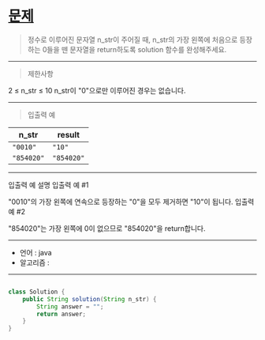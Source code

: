 # [문제]()

>정수로 이루어진 문자열 n_str이 주어질 때, n_str의 가장 왼쪽에 처음으로 등장하는 0들을 뗀 문자열을 return하도록 solution 함수를 완성해주세요.
---
> 제한사항

2 ≤ n_str ≤ 10
n_str이 "0"으로만 이루어진 경우는 없습니다.

---
> 입출력 예

| n_str      | result     |
|------------|------------|
| `"0010"`   | `"10"`     |
| `"854020"` | `"854020"` |


---
입출력 예 설명
입출력 예 #1

"0010"의 가장 왼쪽에 연속으로 등장하는 "0"을 모두 제거하면 "10"이 됩니다.
입출력 예 #2

"854020"는 가장 왼쪽에 0이 없으므로 "854020"을 return합니다.

---

- 언어 :  java
- 알고리즘 : 
---

```java

class Solution {
    public String solution(String n_str) {
        String answer = "";
        return answer;
    }
}
